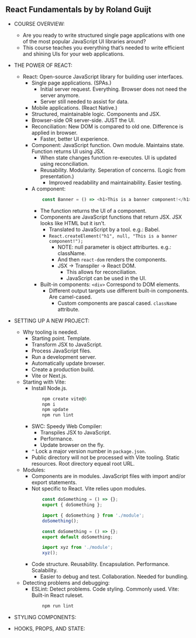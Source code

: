 ## React Fundamentals by by Roland Guijt

- COURSE OVERVIEW:
    - Are you ready to write structured single page applications with one of the most popular JavaScript UI libraries around?
    - This course teaches you everything that’s needed to write efficient and shining UIs for your web applications.

- THE POWER OF REACT:
    - React: Open-source JavaScript library for building user interfaces.
        - Single page applications. (SPAs.)
            - Initial server request. Everything. Browser does not need the server anymore.
            - Server still needed to assist for data.
        - Mobile applications. (React Native.)
        - Structured, maintainable logic. Components and JSX.
        - Browser-side OR server-side. JUST the UI.
        - Reconciliation: New DOM is compared to old one. Difference is applied in browser.
            - Faster, better UI experience.
        - Component: JavaScript function. Own module. Maintains state. Function returns UI using JSX.
            - When state changes function re-executes. UI is updated using reconciliation.
            - Reusability. Modularity. Seperation of concerns. (Logic from presentation.)
                - Improved readability and maintainability. Easier testing.
        - A component:
            ```javascript
                const Banner = () => <h1>This is a banner component!</h1>;
            ```
            - The function returns the UI of a component.
            - Components are JavaScript functions that return JSX. JSX looks like HTML but it isn't.
                - Translated to JavaScript by a tool. e.g.: Babel.
                - `React.createElement("h1", null, "This is a banner component!");`
                    - NOTE: null parameter is object attriburtes. e.g.: className.
                    - And then `react-dom` renders the components.
                    - JSX -> Transpiler -> React DOM.
                        - This allows for reconciliation.
                        - JavaScript can be used in the UI.
            - Built-in components: `<div>` Correspond to DOM elements.
                - Different output targets use different built-in components. Are camel-cased.
                    - Custom components are pascal cased. `className` attribute.

- SETTING UP A NEW PROJECT:
    - Why tooling is needed.
        - Starting point. Template.
        - Transform JSX to JavaScript.
        - Process JavaScript files.
        - Run a development server.
        - Automatically update browser.
        - Create a production build.
        - Vite or Next.js.
    - Starting with Vite:
        - Install Node.js.
            ```javascript
                npm create vite@6
                npm i
                npm update
                npm run lint
            ```
        - SWC: Speedy Web Compiler:
            - Transpiles JSX to JavaScript.
            - Performance.
            - Update browser on the fly.
        - `^` Lock a major version number in `package.json`.
        - Public directory will not be processed with Vite tooling. Static resources. Root directory equeal root URL.
    - Modules: 
        - Components are in modules. JavaScript files with import and/or export statements.
        - Not specific to React. Vite relies upon modules.
            ```javascript
                const doSomething = () => {};
                export { doSomething };

                import { doSomething } from './module';
                doSomething();
            ```
            ```javascript
                const doSomething = () => {};
                export default doSomething;

                import xyz from './module';
                xyz();
            ```
        - Code structure. Reusability. Encapsulation. Performance. Scalability. 
            - Easier to debug and test. Collaboration. Needed for bundling.
    - Detecting problems and debugging:
        - ESLint: Detect problems. Code styling. Commonly used. Vite: Built-in React ruleset.
            ```javascript
                npm run lint
            ```

- STYLING COMPONENTS:

- HOOKS, PROPS, AND STATE:
